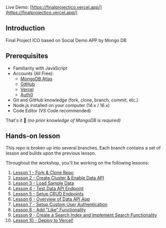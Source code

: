 Live Demo: [https://finalprojectico.vercel.app/](https://finalprojectico.vercel.app/)

## Introduction

Final Project ICO based on Social Demo APP by Mongo DB


## Prerequisites


- Familiarity with JavaScript
- Accounts (All Free): 
  - [MongoDB Atlas](https://www.mongodb.com/cloud/atlas/register2)
  - [GitHub](https://github.com/signup)
  - [Vercel](https://vercel.com/signup)
  - [Auth0](https://auth0.com/signup)
- Git and GitHub knowledge (fork, clone, branch, commit, etc.)
- Node.js installed on your computer (14.x / 16.x)
- Code Editor (VS Code recommended)

That's it 🙌 *(no prior knowledge of MongoDB is required)*



## Hands-on lesson

This repo is broken up into several branches. Each branch contains a set of lesson and builds upon the previous lesson.

Throughout the workshop, you'll be working on the following lessons:
1. [Lesson 1 - Fork & Clone Repo](https://github.com/mongodb-developer/social-app-demo/tree/1-lesson)
2. [Lesson 2 - Create Cluster & Enable Data API](https://github.com/mongodb-developer/social-app-demo/tree/2-lesson)
3. [Lesson 3 - Load Sample Data](https://github.com/mongodb-developer/social-app-demo/tree/3-lesson)
4. [Lesson 4 - Test Data API Endpoint](https://github.com/mongodb-developer/social-app-demo/tree/4-lesson)
5. [Lesson 5 - Setup CRUD Endpoints](https://github.com/mongodb-developer/social-app-demo/tree/5-lesson)
6. [Lesson 6 - Overview of Data API App](https://github.com/mongodb-developer/social-app-demo/tree/6-lesson)
7. [Lesson 7 - Setup Custom User Authentication](https://github.com/mongodb-developer/social-app-demo/tree/7-lesson)
8. [Lesson 8 - Add "Like" Functionality](https://github.com/mongodb-developer/social-app-demo/tree/8-lesson)
9. [Lesson 9 - Create a Search Index and Implement Search Functionality](https://github.com/mongodb-developer/social-app-demo/tree/9-lesson)
10. [Lesson 10 - Deploy to Vercel!](https://github.com/mongodb-developer/social-app-demo/tree/10-lesson)


